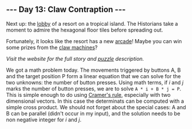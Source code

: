 ## --- Day 13: Claw Contraption ---
Next up: the [lobby](/2020/day/24) of a resort on a tropical island. The Historians take a moment to admire the hexagonal floor tiles before spreading out.
 
Fortunately, it looks like the resort has a new [arcade](https://en.wikipedia.org/wiki/Amusement_arcade)! Maybe you can win some prizes from the [claw machines](https://en.wikipedia.org/wiki/Claw_machine)?

_Visit the website for the full story and [puzzle](https://adventofcode.com/2024/day/13) description._

We got a math problem today. The movements triggered by buttons A, B and the target position P form a linear equation that we can solve for the two unknowns: the number of button presses. Using math terms, if _i_ and _j_ marks the number of button presses, we are to solve `A * i + B * j = P`. This is simple enough to do using [Cramer's rule](https://en.wikipedia.org/wiki/Cramer%27s_rule), especially with two dimensional vectors. In this case the determinats can be computed with a simple cross product. We should not forget about the special cases: A and B can be parallel (didn't occur in my input), and the solution needs to be non negative integer for _i_ and _j_.